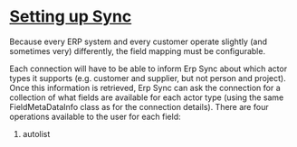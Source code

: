 <properties date="2016-05-10"
SortOrder="6"
/>

[Setting up Sync]()
================================

Because every ERP system and every customer operate slightly (and sometimes very) differently, the field mapping must be configurable.

Each connection will have to be able to inform Erp Sync about which actor types it supports (e.g. customer and supplier, but not person and project). Once this information is retrieved, Erp Sync can ask the connection for a collection of what fields are available for each actor type (using the same FieldMetaDataInfo class as for the connection details). There are four operations available to the user for each field:

 

1. autolist

 
